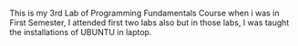 This is my 3rd Lab of Programming Fundamentals Course when i was in First Semester, I attended first two labs also but in those labs,
I was taught the installations of UBUNTU in laptop.
